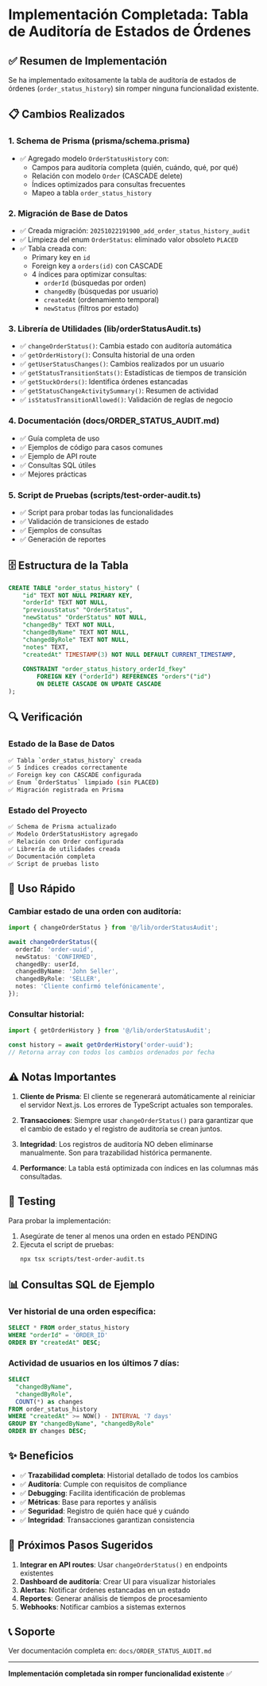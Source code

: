 # Implementación Completada: Tabla de Auditoría de Estados de Órdenes

## ✅ Resumen de Implementación

Se ha implementado exitosamente la tabla de auditoría de estados de órdenes (`order_status_history`) sin romper ninguna funcionalidad existente.

## 📋 Cambios Realizados

### 1. Schema de Prisma (prisma/schema.prisma)
- ✅ Agregado modelo `OrderStatusHistory` con:
  - Campos para auditoría completa (quién, cuándo, qué, por qué)
  - Relación con modelo `Order` (CASCADE delete)
  - Índices optimizados para consultas frecuentes
  - Mapeo a tabla `order_status_history`

### 2. Migración de Base de Datos
- ✅ Creada migración: `20251022191900_add_order_status_history_audit`
- ✅ Limpieza del enum `OrderStatus`: eliminado valor obsoleto `PLACED`
- ✅ Tabla creada con:
  - Primary key en `id`
  - Foreign key a `orders(id)` con CASCADE
  - 4 índices para optimizar consultas:
    - `orderId` (búsquedas por orden)
    - `changedBy` (búsquedas por usuario)
    - `createdAt` (ordenamiento temporal)
    - `newStatus` (filtros por estado)

### 3. Librería de Utilidades (lib/orderStatusAudit.ts)
- ✅ `changeOrderStatus()`: Cambia estado con auditoría automática
- ✅ `getOrderHistory()`: Consulta historial de una orden
- ✅ `getUserStatusChanges()`: Cambios realizados por un usuario
- ✅ `getStatusTransitionStats()`: Estadísticas de tiempos de transición
- ✅ `getStuckOrders()`: Identifica órdenes estancadas
- ✅ `getStatusChangeActivitySummary()`: Resumen de actividad
- ✅ `isStatusTransitionAllowed()`: Validación de reglas de negocio

### 4. Documentación (docs/ORDER_STATUS_AUDIT.md)
- ✅ Guía completa de uso
- ✅ Ejemplos de código para casos comunes
- ✅ Ejemplo de API route
- ✅ Consultas SQL útiles
- ✅ Mejores prácticas

### 5. Script de Pruebas (scripts/test-order-audit.ts)
- ✅ Script para probar todas las funcionalidades
- ✅ Validación de transiciones de estado
- ✅ Ejemplos de consultas
- ✅ Generación de reportes

## 🗄️ Estructura de la Tabla

```sql
CREATE TABLE "order_status_history" (
    "id" TEXT NOT NULL PRIMARY KEY,
    "orderId" TEXT NOT NULL,
    "previousStatus" "OrderStatus",
    "newStatus" "OrderStatus" NOT NULL,
    "changedBy" TEXT NOT NULL,
    "changedByName" TEXT NOT NULL,
    "changedByRole" TEXT NOT NULL,
    "notes" TEXT,
    "createdAt" TIMESTAMP(3) NOT NULL DEFAULT CURRENT_TIMESTAMP,
    
    CONSTRAINT "order_status_history_orderId_fkey" 
        FOREIGN KEY ("orderId") REFERENCES "orders"("id") 
        ON DELETE CASCADE ON UPDATE CASCADE
);
```

## 🔍 Verificación

### Estado de la Base de Datos
```bash
✅ Tabla `order_status_history` creada
✅ 5 índices creados correctamente
✅ Foreign key con CASCADE configurada
✅ Enum `OrderStatus` limpiado (sin PLACED)
✅ Migración registrada en Prisma
```

### Estado del Proyecto
```bash
✅ Schema de Prisma actualizado
✅ Modelo OrderStatusHistory agregado
✅ Relación con Order configurada
✅ Librería de utilidades creada
✅ Documentación completa
✅ Script de pruebas listo
```

## 📖 Uso Rápido

### Cambiar estado de una orden con auditoría:

```typescript
import { changeOrderStatus } from '@/lib/orderStatusAudit';

await changeOrderStatus({
  orderId: 'order-uuid',
  newStatus: 'CONFIRMED',
  changedBy: userId,
  changedByName: 'John Seller',
  changedByRole: 'SELLER',
  notes: 'Cliente confirmó telefónicamente',
});
```

### Consultar historial:

```typescript
import { getOrderHistory } from '@/lib/orderStatusAudit';

const history = await getOrderHistory('order-uuid');
// Retorna array con todos los cambios ordenados por fecha
```

## ⚠️ Notas Importantes

1. **Cliente de Prisma**: El cliente se regenerará automáticamente al reiniciar el servidor Next.js. Los errores de TypeScript actuales son temporales.

2. **Transacciones**: Siempre usar `changeOrderStatus()` para garantizar que el cambio de estado y el registro de auditoría se crean juntos.

3. **Integridad**: Los registros de auditoría NO deben eliminarse manualmente. Son para trazabilidad histórica permanente.

4. **Performance**: La tabla está optimizada con índices en las columnas más consultadas.

## 🧪 Testing

Para probar la implementación:

1. Asegúrate de tener al menos una orden en estado PENDING
2. Ejecuta el script de pruebas:
   ```bash
   npx tsx scripts/test-order-audit.ts
   ```

## 📊 Consultas SQL de Ejemplo

### Ver historial de una orden específica:
```sql
SELECT * FROM order_status_history 
WHERE "orderId" = 'ORDER_ID' 
ORDER BY "createdAt" DESC;
```

### Actividad de usuarios en los últimos 7 días:
```sql
SELECT 
  "changedByName",
  "changedByRole",
  COUNT(*) as changes
FROM order_status_history
WHERE "createdAt" >= NOW() - INTERVAL '7 days'
GROUP BY "changedByName", "changedByRole"
ORDER BY changes DESC;
```

## ✨ Beneficios

- ✅ **Trazabilidad completa**: Historial detallado de todos los cambios
- ✅ **Auditoría**: Cumple con requisitos de compliance
- ✅ **Debugging**: Facilita identificación de problemas
- ✅ **Métricas**: Base para reportes y análisis
- ✅ **Seguridad**: Registro de quién hace qué y cuándo
- ✅ **Integridad**: Transacciones garantizan consistencia

## 🚀 Próximos Pasos Sugeridos

1. **Integrar en API routes**: Usar `changeOrderStatus()` en endpoints existentes
2. **Dashboard de auditoría**: Crear UI para visualizar historiales
3. **Alertas**: Notificar órdenes estancadas en un estado
4. **Reportes**: Generar análisis de tiempos de procesamiento
5. **Webhooks**: Notificar cambios a sistemas externos

## 📞 Soporte

Ver documentación completa en: `docs/ORDER_STATUS_AUDIT.md`

---

**Implementación completada sin romper funcionalidad existente** ✅
